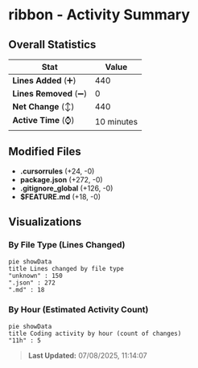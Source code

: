 # ribbon - Activity Summary 

## Overall Statistics

| Stat                   | Value                                                             |
| ---------------------- | ----------------------------------------------------------------- |
| **Lines Added** (➕)   | 440                                          |
| **Lines Removed** (➖) | 0                                        |
| **Net Change** (↕)    | 440                |
| **Active Time** (⌚)   | 10 minutes |


## Modified Files
- **.cursorrules** (+24, -0)
- **package.json** (+272, -0)
- **.gitignore_global** (+126, -0)
- **$FEATURE.md** (+18, -0)

## Visualizations

### By File Type (Lines Changed)

```mermaid
pie showData
title Lines changed by file type
"unknown" : 150
".json" : 272
".md" : 18
```

### By Hour (Estimated Activity Count)

```mermaid
pie showData
title Coding activity by hour (count of changes)
"11h" : 5
```


> **Last Updated:** 07/08/2025, 11:14:07
